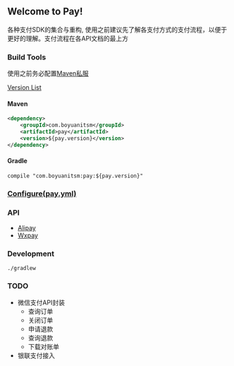 ## Welcome to Pay!

各种支付SDK的集合与重构, 使用之前建议先了解各支付方式的支付流程，以便于更好的理解。支付流程在各API文档的最上方

### Build Tools

使用之前务必配置[Maven私服](http://172.16.8.21:20000/helper/nexus-maven-repo)

[Version List](http://172.16.8.21:20000/pay/pay/tags)
#### Maven
```xml
<dependency>
    <groupId>com.boyuanitsm</groupId>
    <artifactId>pay</artifactId>
    <version>${pay.version}</version>
</dependency>
```
#### Gradle
```
compile "com.boyuanitsm:pay:${pay.version}"
```

### [Configure(pay.yml)](docs/pay.yml.md)

### API

- [Alipay](docs/alipay/alipay.md)
- [Wxpay](docs/wepay/wepay.md)

### Development

```
./gradlew
```

### TODO

- 微信支付API封装
    - 查询订单
    - 关闭订单
    - 申请退款
    - 查询退款
    - 下载对账单
- 银联支付接入
